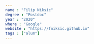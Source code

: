 ```yaml
---
name : "Filip Niksic"
degree : "Postdoc"
year : "2020"
where : "Google"
website : "https://fniksic.github.io"
tags : ["alum"]
---
```

